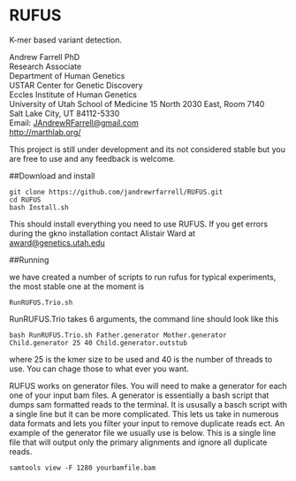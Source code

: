 RUFUS
=====

K-mer based variant detection. 

Andrew Farrell PhD               
Research Associate          
Department of Human Genetics              
USTAR Center for Genetic Discovery   
Eccles Institute of Human Genetics   
University of Utah School of Medicine​
15 North 2030 East, Room 7140         
Salt Lake City, UT 84112-5330        
Email: JAndrewRFarrell@gmail.com         
http://marthlab.org/

This project is still under development and its not considered stable but you are free to use and any feedback is welcome. 

##Download and install
```
git clone https://github.com/jandrewrfarrell/RUFUS.git   
cd RUFUS
bash Install.sh
```
This should install everything you need to use RUFUS.  If you get errors during the gkno installation contact Alistair Ward at award@genetics.utah.edu

##Running 

we have created a number of scripts to run rufus for typical experiments, the most stable one at the moment is 
 
```
RunRUFUS.Trio.sh
```

RunRUFUS.Trio takes 6 arguments, the command line should look like this 

```
bash RunRUFUS.Trio.sh Father.generator Mother.generator Child.generator 25 40 Child.generator.outstub
```
where 25 is the kmer size to be used and 40 is the number of threads to use.  You can chage those to what ever you want. 

RUFUS works on generator files.  You will need to make a generator for each one of your input bam files.  A generator is essentially a bash script that dumps sam formatted reads to the terminal.  It is ususally a basch script with a single line but it can be more complicated.  This lets us take in numerous data formats and lets you filter your input to remove duplicate reads ect.  An example of the generator file we usually use is below.  This is a single line file that will output only the primary alignments and ignore all duplicate reads.

```
samtools view -F 1280 yourbamfile.bam
```

